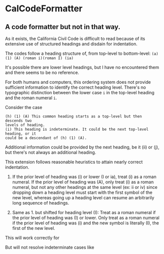 # CalCodeFormatter
A code formatter but not in that way.
---
As it exists, the California Civil Code is difficult to read because of its
extensive use of structured headings and disdain for indentation.

The codes follow a heading structure of, from top-level to bottom-level:
`(a) (1) (A) (roman i)(roman I) (ia)`

It's possible there are lower level headings, but I have no encountered them and
there seems to be no reference.

For both humans and computers, this ordering system does not provide sufficient
information to identify the correct heading level. There's no typographic
distinction between the lower case `i` in the top-level heading and the roman
numeral `i`.

Consider the case
``````
(h) (1) (A) This common heading starts as a top-level but then descends two
levels of heading.
(i) This heading is indeterminate. It could be the next top-level heading, or it
could be a descendant of (h) (1) (A).
``````

Additional information could be provided by the next heading, be it (ii) or (j),
but there's not always an additional heading.

This extension follows reasonable heuristics to attain nearly correct
indentation.

1. If the prior level of heading was (i) or lower (I or ia), treat (i) as a roman
   numeral. If the prior level of heading was (A), only treat (i) as a roman
   numeral, but not any other headings at the same level (ex: ii or iv) since
   dropping down a heading level must start with the first symbol of the new
   level, whereas going up a heading level can resume an arbitrarily long
   sequence of headings.

2. Same as 1. but shifted for heading level (I): Treat as a roman numeral if the
   prior level of heading was (I) or lower. Only treat as a roman numeral if the
   prior level of heading was (i) and the new symbol is literally (I), the first
   of the new level.

This will work correctly for

But will not resolve indeterminate cases like

